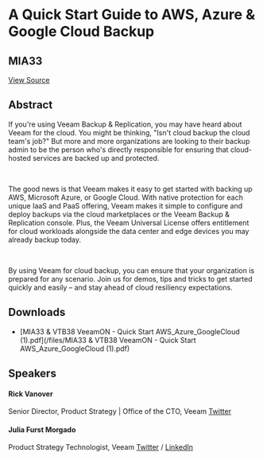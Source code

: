 # A Quick Start Guide to AWS, Azure & Google Cloud Backup
## MIA33
[View Source](https://connect.veeam.com/flow/veeam/veeamon2023/attendeeportal/page/sessioncatalog/session/1678314165824001bt4E)

## Abstract
If you're using Veeam Backup & Replication, you may have heard about Veeam for the cloud. You might be thinking, "Isn't cloud backup the cloud team's job?" But more and more organizations are looking to their backup admin to be the person who's directly responsible for ensuring that cloud-hosted services are backed up and protected.

 

The good news is that Veeam makes it easy to get started with backing up AWS, Microsoft Azure, or Google Cloud. With native protection for each unique IaaS and PaaS offering, Veeam makes it simple to configure and deploy backups via the cloud marketplaces or the Veeam Backup & Replication console. Plus, the Veeam Universal License offers entitlement for cloud workloads alongside the data center and edge devices you may already backup today.

 

By using Veeam for cloud backup, you can ensure that your organization is prepared for any scenario. Join us for demos, tips and tricks to get started quickly and easily – and stay ahead of cloud resiliency expectations.


## Downloads
- [MIA33 & VTB38 VeeamON - Quick Start AWS_Azure_GoogleCloud (1).pdf](/files/MIA33 & VTB38 VeeamON - Quick Start AWS_Azure_GoogleCloud (1).pdf)

## Speakers
#### Rick Vanover
Senior Director, Product Strategy | Office of the CTO, Veeam
[Twitter](http://twitter.com/RickVanover)
#### Julia Furst Morgado
Product Strategy Technologist, Veeam
[Twitter](https://twitter.com/juliafmorgado) / [LinkedIn](https://www.linkedin.com/in/juliafmorgado/)